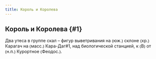 ```yaml
---
title: Король и Королева
---
```

## Король и Королева {#1}

Два утеса в группе скал – фигур выветривания на ⦅юж.⦆ склоне ⦅хр.⦆ Карагач на ⦅масс.⦆ Кара-Даг#1, над биологической станцией, к ⦅В⦆ от ⦅н.п.⦆ Курортное ⦅Феодос.⦆.
